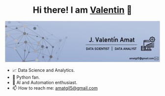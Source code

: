 <div align="center">
<h1 align="center">Hi there! I am <a href="https://www.linkedin.com/in/valentinamat">Valentin</a> 👋</h1>
</div>
<img src="https://github.com/ValentinAmat/ValentinAmat/blob/main/linkedin-wallpaper.jpg">
<!--
**ValentinAmat/ValentinAmat** is a ✨ _special_ ✨ repository because its `README.md` (this file) appears on your GitHub profile.
-->

- 📈 Data Science and Analytics.
- 🐍 Python fan.
- 🤖 AI and Automation enthusiast.
- 📫 How to reach me: amatgil5@gmail.com

